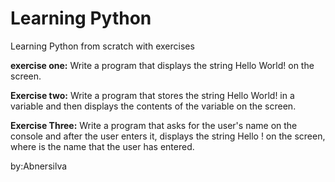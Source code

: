 # Learning Python

Learning Python from scratch with exercises
 
 **exercise one:**
 Write a program that displays the string Hello World! on the screen.

 **Exercise two:**
Write a program that stores the string Hello World! in a variable and then displays the contents of the variable on the screen.

**Exercise Three:**
Write a program that asks for the user's name on the console and after the user enters it, displays the string Hello <name>! on the screen, where <name> is the name that the user has entered.


by:Abnersilva
